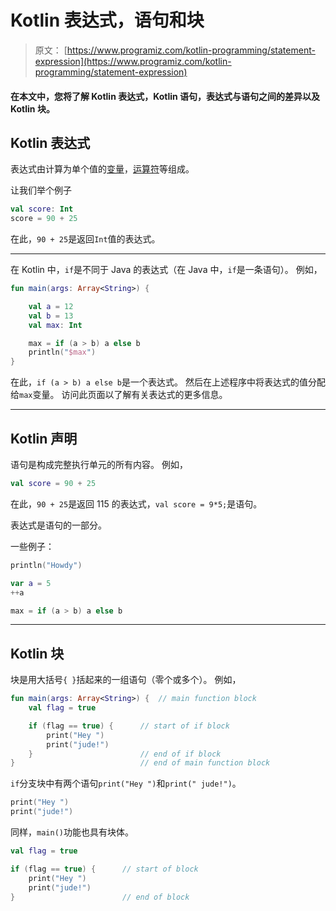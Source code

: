 # Kotlin 表达式，语句和块

> 原文： [https://www.programiz.com/kotlin-programming/statement-expression](https://www.programiz.com/kotlin-programming/statement-expression)

#### 在本文中，您将了解 Kotlin 表达式，Kotlin 语句，表达式与语句之间的差异以及 Kotlin 块。

## Kotlin 表达式

表达式由计算为单个值的[变量](/kotlin-programming/variable-types "Kotlin Variables")，[运算符](/kotlin-programming/operators "Kotlin Operators")等组成。

让我们举个例子

```kt
val score: Int
score = 90 + 25
```

在此，`90 + 25`是返回`Int`值的表达式。

* * *

在 Kotlin 中，`if`是不同于 Java 的表达式（在 Java 中，`if`是一条语句）。 例如，

```kt
fun main(args: Array<String>) {

    val a = 12
    val b = 13
    val max: Int

    max = if (a > b) a else b
    println("$max")
}

```

在此，`if (a > b) a else b`是一个表达式。 然后在上述程序中将表达式的值分配给`max`变量。 访问此页面以了解有关表达式的更多信息。

* * *

## Kotlin 声明

语句是构成完整执行单元的所有内容。 例如，

```kt
val score = 90 + 25
```

在此，`90 + 25`是返回 115 的表达式，`val score = 9*5;`是语句。

表达式是语句的一部分。

一些例子：

```kt
println("Howdy")
```

```kt
var a = 5
++a
```

```kt
max = if (a > b) a else b
```

* * *

## Kotlin 块

块是用大括号`{ }`括起来的一组语句（零个或多个）。 例如，

```kt
fun main(args: Array<String>) {  // main function block
    val flag = true

    if (flag == true) {      // start of if block
        print("Hey ")
        print("jude!")
    }                        // end of if block
}                            // end of main function block
```

`if`分支块中有两个语句`print("Hey ")`和`print(" jude!")`。

```kt
print("Hey ")
print("jude!")
```

同样，`main()`功能也具有块体。

```kt
val flag = true

if (flag == true) {      // start of block
    print("Hey ")
    print("jude!")
}                        // end of block

```